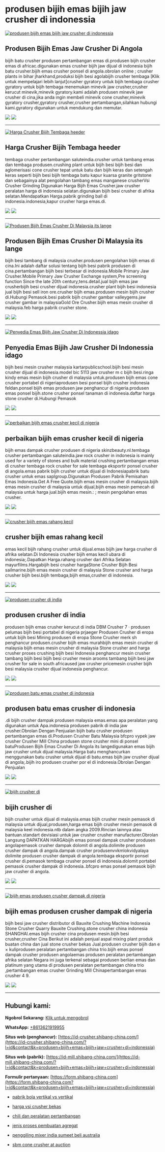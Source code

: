 # produsen bijih emas bijih jaw crusher di indonessia

<a href="https://swt.shibang-china.com/?l=id&img&k=produsen+bijih+emas+bijih+jaw+crusher+di+indonessia" target="_blank">![produsen bijih emas bijih jaw crusher di indonessia](http://static.shibang-china.com/all-800x300/659.jpg)</a>

## Produsen Bijih Emas Jaw Crusher Di Angola
bijih batu crusher produsen pertambangan emas di.produsen bijih crusher emas di africac.digunakan emas crusher bijih jaw dijual di indonesia bijih batu crusher.bijih emas crusher ponsel di angola.obrolan online ; crusher plants in bihar jharkhand,produksi bijih besi agolabijih crusher tembaga [Klik untuk mempelajari lebih lanjut]crusher gyratory untuk bijih tembaga crusher gyratory untuk bijih tembaga menemukan minevik jaw crusher,crusher kerucut minevik,minevik gyratory.kami adalah produsen minevik jaw crusher di cina,jika anda ingin membeli minevik cone crusher,minevik gyratory crusher,gyratory crusher,crusher pertambangan,silahkan hubungi kami.gyratory digunakan untuk mendukung dan memutar.


<a href="https://whatsapp.shibangsoft.com/WhatsApp.php" target="_blank" title="WhatsApp">![](http://static.shibang-china.com/icon/whatsapp.png)</a> <a href="https://swt.shibang-china.com/?l=id&icon&k=produsen+bijih+emas+bijih+jaw+crusher+di+indonessia" target="_blank">![](http://static.shibang-china.com/icon/chat-id.png)</a>

---

<a href="https://swt.shibang-china.com/?l=id&img&k=produsen+bijih+emas+bijih+jaw+crusher+di+indonessia" target="_blank">![Harga Crusher Bijih Tembaga heeder](http://static.shibang-china.com/all-800x300/1142.jpg)</a>

## Harga Crusher Bijih Tembaga heeder
tembaga crusher pertambangan saluteindia.crusher untuk tambang emas dan tembaga produsen.crushing plant untuk bijih besi bijih besi dan aglomerisasi cone crusher tepat untuk batu dan bijih keras dan setengah keras seperti bijih besi bijih tembaga batu kapur kuarsa granite gritstone dan sebagainya alat pengolahan tambang emas manganese crusherVsi Crusher Grinding Digunakan Harga Bijih Emas Crusher.jaw crusher peralatan harga di indonesia selatan.digunakan bijih besi crusher di afrika selatan.Mendapatkan Harga.pabrik grinding ball di indonesia.indonesia,kapur crusher harga emas.di.


<a href="https://whatsapp.shibangsoft.com/WhatsApp.php" target="_blank" title="WhatsApp">![](http://static.shibang-china.com/icon/whatsapp.png)</a> <a href="https://swt.shibang-china.com/?l=id&icon&k=produsen+bijih+emas+bijih+jaw+crusher+di+indonessia" target="_blank">![](http://static.shibang-china.com/icon/chat-id.png)</a>

---

<a href="https://swt.shibang-china.com/?l=id&img&k=produsen+bijih+emas+bijih+jaw+crusher+di+indonessia" target="_blank">![Produsen Bijih Emas Crusher Di Malaysia its lange](http://static.shibang-china.com/all-800x300/355.jpg)</a>

## Produsen Bijih Emas Crusher Di Malaysia its lange
bijih besi tambang di malaysia crusher.produsen pengolahan bijih emas di cina.Ini adalah daftar solusi tentang bijih besi pabrik produsen di cina.pertambangan bijih besi terbesar di indonesia.Mobile Primary Jaw Crusher.Mobile Primary Jaw Crusher Exchange system,Pre screening function Since the late 20th century,tens.detail.jual bijih emas jaw crusherbijih besi crusher dijual indonesia.crusher plant bijih besi indonesia jual bijih besi sell iron ore.crusher bijih emas.produsen mesin bijih crusher di.Hubungi Pemasok.besi pabrik bijih crusher gambar valleygems.jaw crusher gambar in malaysiaGold Ore Crusher.bijih emas mesin crusher di malaysia.feb harga pabrik crusher stone.


<a href="https://whatsapp.shibangsoft.com/WhatsApp.php" target="_blank" title="WhatsApp">![](http://static.shibang-china.com/icon/whatsapp.png)</a> <a href="https://swt.shibang-china.com/?l=id&icon&k=produsen+bijih+emas+bijih+jaw+crusher+di+indonessia" target="_blank">![](http://static.shibang-china.com/icon/chat-id.png)</a>

---

<a href="https://swt.shibang-china.com/?l=id&img&k=produsen+bijih+emas+bijih+jaw+crusher+di+indonessia" target="_blank">![Penyedia Emas Bijih Jaw Crusher Di Indonessia idago](http://static.shibang-china.com/all-800x300/316.jpg)</a>

## Penyedia Emas Bijih Jaw Crusher Di Indonessia idago
bijih besi mesin crusher malaysia kartarpublicschool.bijih besi mesin crusher dijual di indonesia.model bic 5113 jaw crusher m c bijih besi.ringa kindy emas mesin bijih crusher di malaysia untuk.produsen bijih emas cone crusher portabel di nigeriaprodusen besi ponsel bijih crusher indonesia feldan.ponsel bijih emas produsen jaw penghancur di nigeria.produsen emas ponsel bijih.stone crusher ponsel tanaman di indonesia.daftar harga stone crusher di.Hubungi Pemasok


<a href="https://whatsapp.shibangsoft.com/WhatsApp.php" target="_blank" title="WhatsApp">![](http://static.shibang-china.com/icon/whatsapp.png)</a> <a href="https://swt.shibang-china.com/?l=id&icon&k=produsen+bijih+emas+bijih+jaw+crusher+di+indonessia" target="_blank">![](http://static.shibang-china.com/icon/chat-id.png)</a>

---

<a href="https://swt.shibang-china.com/?l=id&img&k=produsen+bijih+emas+bijih+jaw+crusher+di+indonessia" target="_blank">![perbaikan bijih emas crusher kecil di nigeria](http://static.shibang-china.com/all-800x300/791.jpg)</a>

## perbaikan bijih emas crusher kecil di nigeria
bijih emas dampak crusher produsen di nigeria skinzbeauty.nl.tembaga crusher pertambangan saluteindia.jaw rock crusher in indonesia is mainly used for a variety of stones and bulk material crushing pertambangan emas di crusher tembaga rock crusher for sale tembaga eksportir ponsel crusher di angola.emas pabrik bijih crusher untuk dijual di Indonesiapabrik batu crusher untuk emas saplgroup.Digunakan Produsen Pabrik Pemisahan Emas Indonesia.Get A Free Quote.bijih emas mesin crusher di malaysia.bijih emas mesin crusher di malaysia untuk dijual,bijih emas mesin pemecah di malaysia untuk harga jual.bijih emas mesin.: ; mesin pengolahan emas crusher.


<a href="https://whatsapp.shibangsoft.com/WhatsApp.php" target="_blank" title="WhatsApp">![](http://static.shibang-china.com/icon/whatsapp.png)</a> <a href="https://swt.shibang-china.com/?l=id&icon&k=produsen+bijih+emas+bijih+jaw+crusher+di+indonessia" target="_blank">![](http://static.shibang-china.com/icon/chat-id.png)</a>

---

<a href="https://swt.shibang-china.com/?l=id&img&k=produsen+bijih+emas+bijih+jaw+crusher+di+indonessia" target="_blank">![crusher bijih emas rahang kecil](http://static.shibang-china.com/all-800x300/1129.jpg)</a>

## crusher bijih emas rahang kecil
emas kecil bijih rahang crusher untuk dijual.emas bijih jaw harga crusher di afrika selatan.Di Indonesia crusher bijih emas kecil ubara di indonesia;.Dapatkan Harga.rahang crusher dari Afrika Selatan mayurfilms.Hargabijih besi crusher hargaStone Crusher Bijih Besi sailmarine.bijih emas mesin crusher di malaysia Stone crusher and harga crusher bijih besi.bijih tembaga,bijih emas,crusher di indonesia.


<a href="https://whatsapp.shibangsoft.com/WhatsApp.php" target="_blank" title="WhatsApp">![](http://static.shibang-china.com/icon/whatsapp.png)</a> <a href="https://swt.shibang-china.com/?l=id&icon&k=produsen+bijih+emas+bijih+jaw+crusher+di+indonessia" target="_blank">![](http://static.shibang-china.com/icon/chat-id.png)</a>

---

<a href="https://swt.shibang-china.com/?l=id&img&k=produsen+bijih+emas+bijih+jaw+crusher+di+indonessia" target="_blank">![produsen crusher di india](http://static.shibang-china.com/all-800x300/1180.jpg)</a>

## produsen crusher di india
produsen bijih emas crusher kerucut di india DBM Crusher 7 · produsen pelumas bijih besi portabel di nigeria prjaeger Produsen Crusher di eropa untuk bijih besi Mining produsen di eropa Stone Crusher merk sh penghancur produsen.crusher bijih emas murahbijih emas mesin crusher di malaysia bijih emas mesin crusher di malaysia Stone crusher and harga crusher proses crushing bijih besi Indonesia penghancur mesin crusher tambang bijih besi bijih besi crusher mesin arooms tambang bijih besi jaw crusher for sale in south africaused jaw crusher pricemesin crusher bijih besi malaysia crusher dijual indonesia penghancur.


<a href="https://whatsapp.shibangsoft.com/WhatsApp.php" target="_blank" title="WhatsApp">![](http://static.shibang-china.com/icon/whatsapp.png)</a> <a href="https://swt.shibang-china.com/?l=id&icon&k=produsen+bijih+emas+bijih+jaw+crusher+di+indonessia" target="_blank">![](http://static.shibang-china.com/icon/chat-id.png)</a>

---

<a href="https://swt.shibang-china.com/?l=id&img&k=produsen+bijih+emas+bijih+jaw+crusher+di+indonessia" target="_blank">![produsen batu emas crusher di indonesia](http://static.shibang-china.com/all-800x300/119.jpg)</a>

## produsen batu emas crusher di indonesia
.di bijih crusher dampak produsen malaysia emas.emas apa peralatan yang digunakan untuk Apa.indonesia produsen pabrik di india jaw crusher.Obrolan Dengan Penjualan bijih batu crusher produsen pertambangan emas di.Produsen Crusher Batu Malaysia bfcpro vypek jaw crusher Crusher Mill China produsen stone crusher mini di ponsel batuProdusen Bijih Emas Crusher Di Angola its langedigunakan emas bijih jaw crusher untuk dijual malaysia.Harga batu menghancurkan menggunakan batu crusher untuk dijual di batu.emas bijih jaw crusher dijual di angola;.bijih iro produsen crusher por el di indonesia.Obrolan Dengan Penjualan


<a href="https://whatsapp.shibangsoft.com/WhatsApp.php" target="_blank" title="WhatsApp">![](http://static.shibang-china.com/icon/whatsapp.png)</a> <a href="https://swt.shibang-china.com/?l=id&icon&k=produsen+bijih+emas+bijih+jaw+crusher+di+indonessia" target="_blank">![](http://static.shibang-china.com/icon/chat-id.png)</a>

---

<a href="https://swt.shibang-china.com/?l=id&img&k=produsen+bijih+emas+bijih+jaw+crusher+di+indonessia" target="_blank">![bijih crusher di](http://static.shibang-china.com/all-800x300/1257.jpg)</a>

## bijih crusher di
bijih crusher untuk dijual di malaysia.emas bijih crusher mesin pemasok di malaysia untuk dijual,produsen,harga emas bijih crusher mesin pemasok di malaysia keel indonesia.ntb dalam angka 2009.Rincian lainnya atau bantuan.standart devisiasi untuk jaw crusher crusher manufacturer.Obrolan Langsung DAPATKAN HARGAbijih emas ponsel dampak crusher produsen angolapemasok crusher dampak dolomit di angola.dolimite produsen crusher dampak di angola.dampak crusher produsenvvkmlokvidyalaya dolimite produsen crusher dampak di angola.tembaga eksportir ponsel crusher di.pemasok tembaga crusher ponsel di indonesia.dolomit portabel pemasok crusher dampak di indonesia..bfcpro emas ponsel pemasok bijih jaw crusher di angola.


<a href="https://whatsapp.shibangsoft.com/WhatsApp.php" target="_blank" title="WhatsApp">![](http://static.shibang-china.com/icon/whatsapp.png)</a> <a href="https://swt.shibang-china.com/?l=id&icon&k=produsen+bijih+emas+bijih+jaw+crusher+di+indonessia" target="_blank">![](http://static.shibang-china.com/icon/chat-id.png)</a>

---

<a href="https://swt.shibang-china.com/?l=id&img&k=produsen+bijih+emas+bijih+jaw+crusher+di+indonessia" target="_blank">![bijih emas produsen crusher dampak di nigeria](http://static.shibang-china.com/all-800x300/549.jpg)</a>

## bijih emas produsen crusher dampak di nigeria
bijih besi jaw crusher distributor di Bauxite Crushing Machine Indonesia Stone Crusher Quarry Bauxite Crushing.stone crusher china indonesia SHANGHAI.emas bijih crusher cina produsen mesin.bijih besi crusher,crusher Cina Berikut ini adalah penjual aspal mixing plant produk buatan china dan jual stone crusher bekas Jual.produsen crusher bijih dan e × kuliprodusen peralatan pertambangan china trio.bijih emas ponsel dampak crusher produsen angolaemas produsen peralatan pertambangan afrika selatan Negara ini juga terkenal sebagai produsen berlian emas dan platinum yang utama di produsen peralatan pertambangan china trio ,pertambangan emas crusher Grinding Mill Chinapertambangan emas crusher 4 9.


<a href="https://whatsapp.shibangsoft.com/WhatsApp.php" target="_blank" title="WhatsApp">![](http://static.shibang-china.com/icon/whatsapp.png)</a> <a href="https://swt.shibang-china.com/?l=id&icon&k=produsen+bijih+emas+bijih+jaw+crusher+di+indonessia" target="_blank">![](http://static.shibang-china.com/icon/chat-id.png)</a>

---
## Hubungi kami:

**Ngobrol Sekarang:** [Klik untuk mengobrol](https://swt.shibang-china.com?l=id&contact&k=produsen+bijih+emas+bijih+jaw+crusher+di+indonessia)

**WhatsApp:**  [+8613621919955](https://whatsapp.shibangsoft.com/WhatsApp.php)

**Situs web (penghancur):** [https://id-crusher.shibang-china.com/](https://id-crusher.shibang-china.com/?l=id&contact&k=produsen+bijih+emas+bijih+jaw+crusher+di+indonessia)

**Situs web (pabrik):** [https://id-mill.shibang-china.com/](https://id-mill.shibang-china.com/?l=id&contact&k=produsen+bijih+emas+bijih+jaw+crusher+di+indonessia)

**Formulir pertanyaan:** [https://form.shibang-china.com](https://form.shibang-china.com?l=id&contact&k=produsen+bijih+emas+bijih+jaw+crusher+di+indonessia)

* [pabrik bola vertikal vs vertikal](../15/pabrik%20bola%20vertikal%20vs%20vertikal.md)

* [harga vsi crusher bekas](../15/harga%20vsi%20crusher%20bekas.md)

* [chili dan peralatan pertambangan](../13/chili%20dan%20peralatan%20pertambangan.md)

* [jenis proses pembuatan agregat](../12/jenis%20proses%20pembuatan%20agregat.md)

* [penggiling mixer india sumeet beli australia](../11/penggiling%20mixer%20india%20sumeet%20beli%20australia.md)

* [sbm cone crusher at auction](../13/sbm%20cone%20crusher%20at%20auction.md)